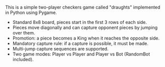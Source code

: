 This is a simple two-player checkers game called "draughts" implemented in Python using Pygame.
- Standard 8x8 board, pieces start in the first 3 rows of each side.
- Pieces move diagonally and can capture opponent pieces by jumping over them.
- Promotion: a piece becomes a King when it reaches the opposite side.
- Mandatory capture rule: if a capture is possible, it must be made.
- Multi-jump capture sequences are supported.
- Two game modes: Player vs Player and Player vs Bot (RandomBot included).

